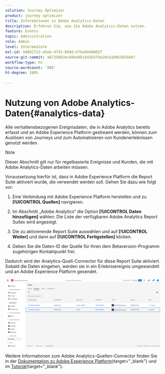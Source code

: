 ```yaml
---
solution: Journey Optimizer
product: journey optimizer
title: Informationen zu Adobe Analytics-Daten
description: Erfahren Sie, wie Sie Adobe Analytics-Daten nutzen.
feature: Events
topic: Administration
role: Admin
level: Intermediate
exl-id: 9d842722-e5eb-4743-849d-b7ba9448062f
source-git-commit: a6735063ec68b40b1441b379a20cba8953b59447
workflow-type: ht
source-wordcount: '203'
ht-degree: 100%

---
```


# Nutzung von Adobe Analytics-Daten{#analytics-data}

Alle verhaltensbezogenen Ereignisdaten, die in Adobe Analytics bereits erfasst und an Adobe Experience Platform gestreamt werden, können zum Auslösen von Journeys und zum Automatisieren von Kundenerlebnissen genutzt werden.

>[!NOTE]
>
>Dieser Abschnitt gilt nur für regelbasierte Ereignisse und Kunden, die mit Adobe Analytics-Daten arbeiten müssen.

Voraussetzung hierfür ist, dass in Adobe Experience Platform die Report Suite aktiviert wurde, die verwendet werden soll. Gehen Sie dazu wie folgt vor:

1. Eine Verbindung mit Adobe Experience Platform herstellen und zu **[!UICONTROL Quellen]** navigieren.
1. Im Abschnitt „Adobe Analytics“ die Option **[!UICONTROL Daten hinzufügen]** wählen: Die Liste der verfügbaren Adobe Analytics Report Suites wird angezeigt.

1. Die zu aktivierende Report Suite auswählen und auf **[!UICONTROL Weiter]** und dann auf **[!UICONTROL Fertigstellen]** klicken.

1. Geben Sie die Daten-ID der Quelle für Ihren dem Betaversion-Programm zugehörigen Kontaktpunkt frei.

Dadurch wird der Analytics-Quell-Connector für diese Report Suite aktiviert. Sobald die Daten eingehen, werden sie in ein Erlebnisereignis umgewandelt und an Adobe Experience Platform gesendet.

![](assets/jo-event9.png)

Weitere Informationen zum Adobe Analytics-Quellen-Connector finden Sie in der [Dokumentation zu Adobe Experience Platform](https://experienceleague.adobe.com/docs/experience-platform/sources/connectors/adobe-applications/analytics.html?lang=de){target=&quot;_blank&quot;} und im [Tutorial](https://experienceleague.adobe.com/docs/experience-platform/sources/ui-tutorials/create/adobe-applications/analytics.html?lang=de){target=&quot;_blank&quot;}.
